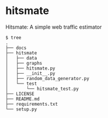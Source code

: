 hitsmate
========

Hitsmate: A simple web traffic estimator

```
$ tree
.
├── docs
├── hitsmate
│   ├── data
│   ├── graphs
│   ├── hitsmate.py
│   ├── __init__.py
│   ├── random_data_generator.py
│   └── test
│       └── hitsmate_test.py
├── LICENSE
├── README.md
├── requirements.txt
└── setup.py
```
